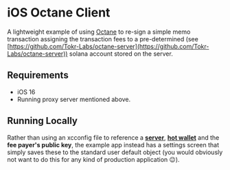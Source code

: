# iOS Octane Client

A lightweight example of using [Octane](https://github.com/solana-labs/octane) to re-sign a simple memo transaction assigning the transaction fees to a pre-determined (see [https://github.com/Tokr-Labs/octane-server](https://github.com/Tokr-Labs/octane-server)) solana account stored on the server. 

## Requirements

- iOS 16
- Running proxy server mentioned above.

## Running Locally

Rather than using an xcconfig file to reference a **[server](https://github.com/Tokr-Labs/octane-server)**, **[hot wallet](https://www.investopedia.com/terms/h/hot-wallet.asp)** and the **fee payer's public key**, the example app instead has a settings screen that simply saves these to the standard user default object (you would obviously not want to do this for any kind of production application 😉).
